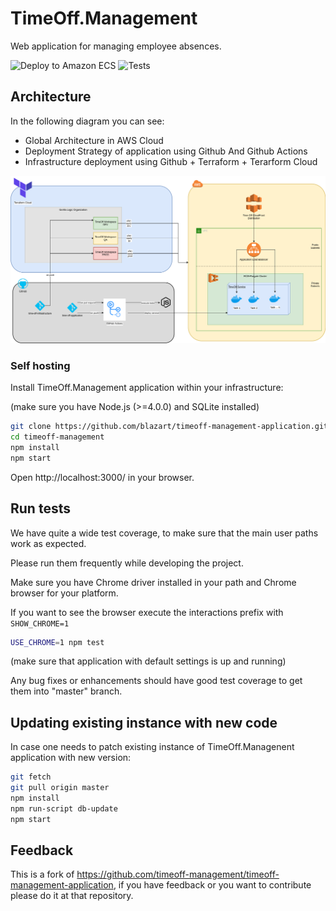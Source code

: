 
# TimeOff.Management

Web application for managing employee absences.

![Deploy to Amazon ECS](https://github.com/blazart/timeoff-management-application/workflows/Deploy%20to%20Amazon%20ECS/badge.svg)
![Tests](https://github.com/blazart/timeoff-management-application/workflows/Node.js%20CI/badge.svg)
## Architecture

In the following diagram you can see:
 
 * Global Architecture in AWS Cloud
 * Deployment Strategy of application using Github And Github Actions
 * Infrastructure deployment using Github + Terraform + Terarform Cloud   

![Architecture](time-off-infrastructure.png)

### Self hosting

Install TimeOff.Management application within your infrastructure:

(make sure you have Node.js (>=4.0.0) and SQLite installed)

```bash
git clone https://github.com/blazart/timeoff-management-application.git timeoff-management
cd timeoff-management
npm install
npm start
```
Open http://localhost:3000/ in your browser.

## Run tests

We have quite a wide test coverage, to make sure that the main user paths work as expected.

Please run them frequently while developing the project.

Make sure you have Chrome driver installed in your path and Chrome browser for your platform.

If you want to see the browser execute the interactions prefix with `SHOW_CHROME=1`

```bash
USE_CHROME=1 npm test
```

(make sure that application with default settings is up and running)

Any bug fixes or enhancements should have good test coverage to get them into "master" branch.

## Updating existing instance with new code

In case one needs to patch existing instance of TimeOff.Managenent application with new version:

```bash
git fetch
git pull origin master
npm install
npm run-script db-update
npm start
```

## Feedback

This is a fork of https://github.com/timeoff-management/timeoff-management-application, if you have feedback or you want to contribute please do it at that repository. 

